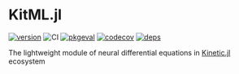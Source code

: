 # KitML.jl

[![version](https://juliahub.com/docs/KitML/version.svg)](https://juliahub.com/ui/Packages/KitML/akJVY)
![CI](https://github.com/vavrines/KitML.jl/workflows/CI/badge.svg)
[![pkgeval](https://juliahub.com/docs/KitML/pkgeval.svg)](https://juliahub.com/ui/Packages/KitML/akJVY)
[![codecov](https://codecov.io/gh/vavrines/KitML.jl/branch/main/graph/badge.svg?token=OnazyqLA4K)](https://codecov.io/gh/vavrines/KitML.jl)
[![deps](https://juliahub.com/docs/KitML/deps.svg)](https://juliahub.com/ui/Packages/KitML/akJVY?t=2)

The lightweight module of neural differential equations in [Kinetic.jl](https://github.com/vavrines/Kinetic.jl) ecosystem
